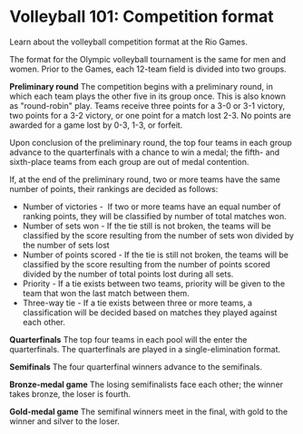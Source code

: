 Volleyball 101: Competition format
==================================

Learn about the volleyball competition format at the Rio Games.

The format for the Olympic volleyball tournament is the same for men and women. Prior to the Games, each 12-team field is divided into two groups.

**Preliminary round**
The competition begins with a preliminary round, in which each team plays the other five in its group once. This is also known as "round-robin" play. Teams receive three points for a 3-0 or 3-1 victory, two points for a 3-2 victory, or one point for a match lost 2-3. No points are awarded for a game lost by 0-3, 1-3, or forfeit.

Upon conclusion of the preliminary round, the top four teams in each group advance to the quarterfinals with a chance to win a medal; the fifth- and sixth-place teams from each group are out of medal contention.

If, at the end of the preliminary round, two or more teams have the same number of points, their rankings are decided as follows:

-   Number of victories -  If two or more teams have an equal number of ranking points, they will be classified by number of total matches won.
-   Number of sets won - If the tie still is not broken, the teams will be classified by the score resulting from the number of sets won divided by the number of sets lost
-   Number of points scored - If the tie is still not broken, the teams will be classified by the score resulting from the number of points scored divided by the number of total points lost during all sets.
-   Priority - If a tie exists between two teams, priority will be given to the team that won the last match between them.
-   Three-way tie - If a tie exists between three or more teams, a classification will be decided based on matches they played against each other.

**Quarterfinals**
The top four teams in each pool will the enter the quarterfinals. The quarterfinals are played in a single-elimination format.

**Semifinals**
The four quarterfinal winners advance to the semifinals.

**Bronze-medal game**
The losing semifinalists face each other; the winner takes bronze, the loser is fourth.

**Gold-medal game**
The semifinal winners meet in the final, with gold to the winner and silver to the loser.


